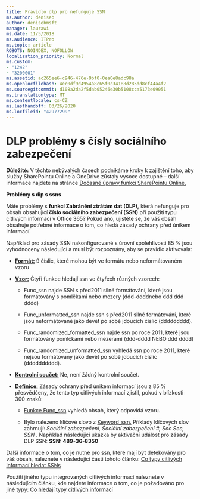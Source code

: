 ```yaml
---
title: Pravidlo dlp pro nefunguje SSN
ms.author: deniseb
author: denisebmsft
manager: laurawi
ms.date: 11/5/2018
ms.audience: ITPro
ms.topic: article
ROBOTS: NOINDEX, NOFOLLOW
localization_priority: Normal
ms.custom:
- "1242"
- "3200001"
ms.assetid: ac265ee6-c946-476e-9bf0-0ea0e8adc98a
ms.openlocfilehash: 4ec0df9d4954a8c65f0c34188d285dd8cf44a4f2
ms.sourcegitcommit: d108a2da2f5dab05246e30b5108cca5173e09051
ms.translationtype: MT
ms.contentlocale: cs-CZ
ms.lasthandoff: 03/26/2020
ms.locfileid: "42977299"
---
```

# <a name="dlp-issues-with-social-security-numbers"></a>DLP problémy s čísly sociálního zabezpečení

**Důležité:** V těchto nebývalých časech podnikáme kroky k zajištění toho, aby služby SharePointu Online a OneDrive zůstaly vysoce dostupné – další informace najdete na stránce [Dočasné úpravy funkcí SharePointu Online.](https://aka.ms/ODSPAdjustments)

**Problémy s dip s ssns**

Máte problémy s **funkcí Zabránění ztrátám dat (DLP),** která nefunguje pro obsah obsahující **číslo sociálního zabezpečení (SSN)** při použití typu citlivých informací v Office 365? Pokud ano, ujistěte se, že váš obsah obsahuje potřebné informace o tom, co hledá zásady ochrany před únikem informací. 
  
Například pro zásady SSN nakonfigurované s úrovní spolehlivosti 85 % jsou vyhodnoceny následující a musí být rozpoznány, aby se pravidlo aktivovala:
  
- **[Formát:](https://docs.microsoft.com/office365/securitycompliance/what-the-sensitive-information-types-look-for#format-80)** 9 číslic, které mohou být ve formátu nebo neformátovaném vzoru

- **[Vzor:](https://msconnect.microsoft.com/https:/docs.microsoft.com/office365/securitycompliance/what-the-sensitive-information-types-look-for#pattern-80)** Čtyři funkce hledají ssn ve čtyřech různých vzorech:

  - Func_ssn najde SSN s před2011 silné formátování, které jsou formátovány s pomlčkami nebo mezery (ddd-ddddnebo ddd ddd dddd)

  - Func_unformatted_ssn najde ssn s před2011 silné formátování, které jsou neformátované jako devět po sobě jdoucích číslic (ddddddddd).

  - Func_randomized_formatted_ssn najde ssn po roce 2011, které jsou formátovány pomlčkami nebo mezerami (ddd-dddd NEBO ddd dddd)

  - Func_randomized_unformatted_ssn vyhledá ssn po roce 2011, které nejsou formátovány jako devět po sobě jdoucích číslic (dddddddddd).

- **[Kontrolní součet:](https://docs.microsoft.com/office365/securitycompliance/what-the-sensitive-information-types-look-for#checksum-79)** Ne, není žádný kontrolní součet.

- **[Definice:](https://docs.microsoft.com/office365/securitycompliance/what-the-sensitive-information-types-look-for#definition-80)** Zásady ochrany před únikem informací jsou z 85 % přesvědčeny, že tento typ citlivých informací zjistil, pokud v blízkosti 300 znaků:

  - [Funkce Func_ssn](https://docs.microsoft.com/office365/securitycompliance/what-the-sensitive-information-types-look-for#pattern-80) vyhledá obsah, který odpovídá vzoru.

  - Bylo nalezeno klíčové slovo z [Keyword_ssn.](https://docs.microsoft.com/office365/securitycompliance/what-the-sensitive-information-types-look-for#keyword_ssn) Příklady klíčových slov zahrnují: *Sociální zabezpečení, Sociální zabezpečení #, Soc Sec, SSN* . Například následující ukázka by aktivační událost pro zásady DLP SSN: **SSN: 489-36-8350**
  
Další informace o tom, co je nutné pro ssn, které mají být detekovány pro váš obsah, naleznete v následující části tohoto článku: [Co typy citlivých informací hledat SSNs](https://docs.microsoft.com/office365/securitycompliance/what-the-sensitive-information-types-look-for#us-social-security-number-ssn)
  
Použití jiného typu integrovaných citlivých informací naleznete v následujícím článku, kde najdete informace o tom, co je požadováno pro jiné typy: [Co hledají typy citlivých informací](https://docs.microsoft.com/office365/securitycompliance/what-the-sensitive-information-types-look-for)
  
